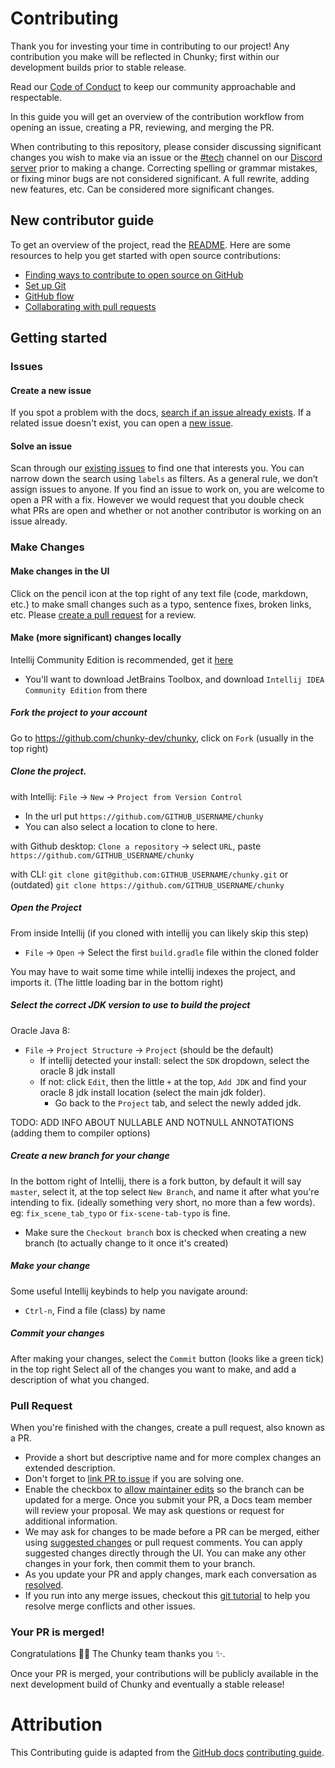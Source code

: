 # Contributing

Thank you for investing your time in contributing to our project! Any contribution you make will be reflected in Chunky; first within our development builds prior to stable release.

Read our [Code of Conduct](CODE_OF_CONDUCT.md) to keep our community approachable and respectable.

In this guide you will get an overview of the contribution workflow from opening an issue, creating a PR, reviewing, and merging the PR.

When contributing to this repository, please consider discussing significant changes you wish to make via an issue or the [#tech](https://discord.com/channels/541221265512464394/545374333883777037) channel on our [Discord server][chunky-discord] prior to making a change. Correcting spelling or grammar mistakes, or fixing minor bugs are not considered significant. A full rewrite, adding new features, etc. Can be considered more significant changes.


## New contributor guide

To get an overview of the project, read the [README](README.md). Here are some resources to help you get started with open source contributions:

- [Finding ways to contribute to open source on GitHub](https://docs.github.com/en/get-started/exploring-projects-on-github/finding-ways-to-contribute-to-open-source-on-github)
- [Set up Git](https://docs.github.com/en/get-started/quickstart/set-up-git)
- [GitHub flow](https://docs.github.com/en/get-started/quickstart/github-flow)
- [Collaborating with pull requests](https://docs.github.com/en/github/collaborating-with-pull-requests)

## Getting started

### Issues

#### Create a new issue

If you spot a problem with the docs, [search if an issue already exists](https://docs.github.com/en/github/searching-for-information-on-github/searching-on-github/searching-issues-and-pull-requests#search-by-the-title-body-or-comments). If a related issue doesn't exist, you can open a [new issue](https://github.com/chunky-dev/chunky/issues/new). 

#### Solve an issue

Scan through our [existing issues](https://github.com/chunky-dev/chunky/issues) to find one that interests you. You can narrow down the search using `labels` as filters. As a general rule, we don’t assign issues to anyone. If you find an issue to work on, you are welcome to open a PR with a fix. However we would request that you double check what PRs are open and whether or not another contributor is working on an issue already.

### Make Changes

#### Make changes in the UI

Click on the pencil icon at the top right of any text file (code, markdown, etc.) to make small changes such as a typo, sentence fixes, broken links, etc. Please [create a pull request](#pull-request) for a review. 


#### Make (more significant) changes locally

Intellij Community Edition is recommended, get it [here](https://www.jetbrains.com/toolbox-app/)
 - You'll want to download JetBrains Toolbox, and download `Intellij IDEA Community Edition` from there

##### Fork the project to your account
Go to https://github.com/chunky-dev/chunky, click on `Fork` (usually in the top right)

##### Clone the project.
with Intellij: `File` -> `New` -> `Project from Version Control`
- In the url put `https://github.com/GITHUB_USERNAME/chunky`
- You can also select a location to clone to here.

with Github desktop: `Clone a repository` -> select `URL`, paste `https://github.com/GITHUB_USERNAME/chunky`

with CLI: `git clone git@github.com:GITHUB_USERNAME/chunky.git` or (outdated) `git clone https://github.com/GITHUB_USERNAME/chunky`

##### Open the Project
From inside Intellij (if you cloned with intellij you can likely skip this step)
- `File` -> `Open` -> Select the first `build.gradle` file within the cloned folder

You may have to wait some time while intellij indexes the project, and imports it. (The little loading bar in the bottom right) 

##### Select the correct JDK version to use to build the project
Oracle Java 8:
- `File` -> `Project Structure` -> `Project` (should be the default)
  - If intellij detected your install: select the `SDK` dropdown, select the oracle 8 jdk install
  - If not: click `Edit`, then the little `+` at the top, `Add JDK` and find your oracle 8 jdk install location (select the main jdk folder).
    - Go back to the `Project` tab, and select the newly added jdk.

TODO: ADD INFO ABOUT NULLABLE AND NOTNULL ANNOTATIONS (adding them to compiler options)

##### Create a new branch for your change
In the bottom right of Intellij, there is a fork button, by default it will say `master`, select it, at the top select `New Branch`, and name it after what you're intending to fix. (ideally something very short, no more than a few words). eg: `fix_scene_tab_typo` or `fix-scene-tab-typo`  is fine.
 - Make sure the `Checkout branch` box is checked when creating a new branch (to actually change to it once it's created)

##### Make your change
Some useful Intellij keybinds to help you navigate around:
 - `Ctrl-n`, Find a file (class) by name

##### Commit your changes
After making your changes, select the `Commit` button (looks like a green tick) in the top right
Select all of the changes you want to make, and add a description of what you changed.

### Pull Request

When you're finished with the changes, create a pull request, also known as a PR.
- Provide a short but descriptive name and for more complex changes an extended description.
- Don't forget to [link PR to issue](https://docs.github.com/en/issues/tracking-your-work-with-issues/linking-a-pull-request-to-an-issue) if you are solving one.
- Enable the checkbox to [allow maintainer edits](https://docs.github.com/en/github/collaborating-with-issues-and-pull-requests/allowing-changes-to-a-pull-request-branch-created-from-a-fork) so the branch can be updated for a merge.
Once you submit your PR, a Docs team member will review your proposal. We may ask questions or request for additional information.
- We may ask for changes to be made before a PR can be merged, either using [suggested changes](https://docs.github.com/en/github/collaborating-with-issues-and-pull-requests/incorporating-feedback-in-your-pull-request) or pull request comments. You can apply suggested changes directly through the UI. You can make any other changes in your fork, then commit them to your branch.
- As you update your PR and apply changes, mark each conversation as [resolved](https://docs.github.com/en/github/collaborating-with-issues-and-pull-requests/commenting-on-a-pull-request#resolving-conversations).
- If you run into any merge issues, checkout this [git tutorial](https://lab.github.com/githubtraining/managing-merge-conflicts) to help you resolve merge conflicts and other issues.

### Your PR is merged!

Congratulations :tada::tada: The Chunky team thanks you :sparkles:. 

Once your PR is merged, your contributions will be publicly available in the next development build of Chunky and eventually a stable release!

# Attribution

This Contributing guide is adapted from the [GitHub docs](https://docs.github.com/en) [contributing guide](https://github.com/github/docs/blob/main/CONTRIBUTING.md).

[chunky-discord]: https://discord.gg/VqcHpsF

